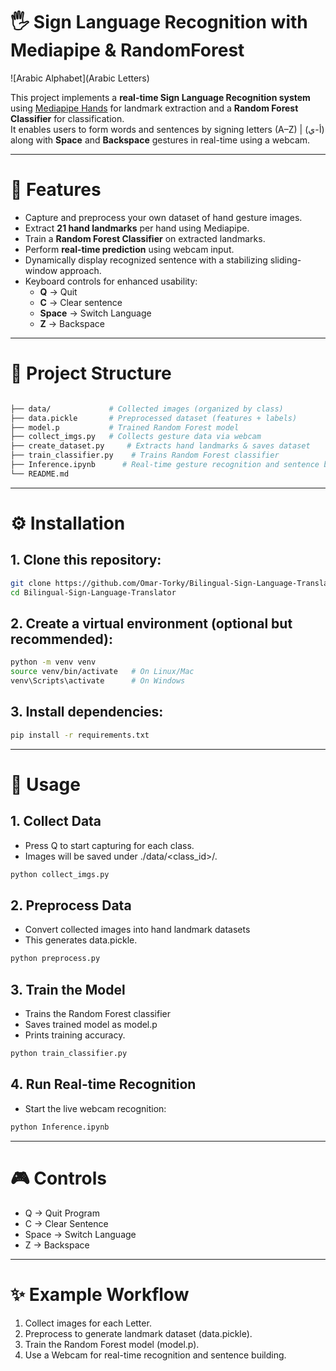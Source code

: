 # 🖐️ Sign Language Recognition with Mediapipe & RandomForest

![Arabic Alphabet](Arabic Letters)


This project implements a **real-time Sign Language Recognition system** using [Mediapipe Hands](https://google.github.io/mediapipe/solutions/hands.html) for landmark extraction and a **Random Forest Classifier** for classification.  
It enables users to form words and sentences by signing letters (A–Z) | (أ-ي) along with **Space** and **Backspace** gestures in real-time using a webcam.

---

# 📌 Features
- Capture and preprocess your own dataset of hand gesture images.
- Extract **21 hand landmarks** per hand using Mediapipe.
- Train a **Random Forest Classifier** on extracted landmarks.
- Perform **real-time prediction** using webcam input.
- Dynamically display recognized sentence with a stabilizing sliding-window approach.
- Keyboard controls for enhanced usability:
  - **Q** → Quit  
  - **C** → Clear sentence  
  - **Space** → Switch Language  
  - **Z** → Backspace  

---

# 📂 Project Structure

```bash

├── data/             # Collected images (organized by class)
├── data.pickle       # Preprocessed dataset (features + labels)
├── model.p           # Trained Random Forest model
├── collect_imgs.py   # Collects gesture data via webcam
├── create_dataset.py     # Extracts hand landmarks & saves dataset
├── train_classifier.py    # Trains Random Forest classifier
├── Inference.ipynb      # Real-time gesture recognition and sentence builder
└── README.md
```

---

# ⚙️ Installation
## 1. Clone this repository:
```bash
git clone https://github.com/Omar-Torky/Bilingual-Sign-Language-Translator.git
cd Bilingual-Sign-Language-Translator
```

## 2. Create a virtual environment (optional but recommended):
```bash
python -m venv venv
source venv/bin/activate   # On Linux/Mac
venv\Scripts\activate      # On Windows
```

## 3. Install dependencies:
```bash
pip install -r requirements.txt
```

---

# 🚀 Usage
## 1. Collect Data
- Press Q to start capturing for each class.
- Images will be saved under ./data/<class_id>/.
```bash
python collect_imgs.py
```


## 2. Preprocess Data
- Convert collected images into hand landmark datasets
- This generates data.pickle.
```bash
python preprocess.py
```

## 3. Train the Model
- Trains the Random Forest classifier
- Saves trained model as model.p
- Prints training accuracy.
```bash
python train_classifier.py
```


## 4. Run Real-time Recognition
- Start the live webcam recognition:
```bash
python Inference.ipynb
```
---

# 🎮 Controls
- Q → Quit Program
- C → Clear Sentence
- Space → Switch Language
- Z → Backspace

---

# ✨ Example Workflow
1. Collect images for each Letter.
2. Preprocess to generate landmark dataset (data.pickle).
3. Train the Random Forest model (model.p).
4. Use a Webcam for real-time recognition and sentence building.






